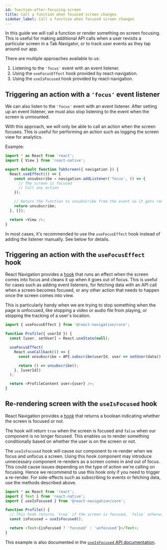 ```yaml
---
id: function-after-focusing-screen
title: Call a function when focused screen changes
sidebar_label: Call a function when focused screen changes
---
```


In this guide we will call a function or render something on screen focusing. This is useful for making additional API calls when a user revisits a particular screen in a Tab Navigator, or to track user events as they tap around our app.

There are multiple approaches available to us:

1. Listening to the `'focus'` event with an event listener.
2. Using the `useFocusEffect` hook provided by react-navigation.
3. Using the `useIsFocused` hook provided by react-navigation.

## Triggering an action with a `'focus'` event listener

We can also listen to the `'focus'` event with an event listener. After setting up an event listener, we must also stop listening to the event when the screen is unmounted.

With this approach, we will only be able to call an action when the screen focuses. This is useful for performing an action such as logging the screen view for analytics.

Example:

```js
import * as React from 'react';
import { View } from 'react-native';

export default function TabScreen({ navigation }) {
  React.useEffect(() => {
    const unsubscribe = navigation.addListener('focus', () => {
      // The screen is focused
      // Call any action
    });

    // Return the function to unsubscribe from the event so it gets removed on unmount
    return unsubscribe;
  }, []);

  return <View />;
}
```

In most cases, it's recommended to use the `useFocusEffect` hook instead of adding the listener manually. See below for details.

## Triggering an action with the `useFocusEffect` hook

React Navigation provides a [hook](https://reactjs.org/docs/hooks-intro.html) that runs an effect when the screen comes into focus and cleans it up when it goes out of focus. This is useful for cases such as adding event listeners, for fetching data with an API call when a screen becomes focused, or any other action that needs to happen once the screen comes into view.

This is particularly handy when we are trying to stop something when the page is unfocused, like stopping a video or audio file from playing, or stopping the tracking of a user's location.

```js
import { useFocusEffect } from '@react-navigation/core';

function Profile({ userId }) {
  const [user, setUser] = React.useState(null);

  useFocusEffect(
    React.useCallback(() => {
      const unsubscribe = API.subscribe(userId, user => setUser(data));

      return () => unsubscribe();
    }, [userId])
  );

  return <ProfileContent user={user} />;
}
```

## Re-rendering screen with the `useIsFocused` hook

React Navigation provides a [hook](https://reactjs.org/docs/hooks-intro.html) that returns a boolean indicating whether the screen is focused or not.

The hook will return `true` when the screen is focused and `false` when our component is no longer focused. This enables us to render something conditionally based on whether the user is on the screen or not.

The `useIsFocused` hook will cause our component to re-render when we focus and unfocus a screen. Using this hook component may introduce unnecessary component re-renders as a screen comes in and out of focus. This could cause issues depending on the type of action we're calling on focusing. Hence we recommend to use this hook only if you need to trigger a re-render. For side-effects such as subscribing to events or fetching data, use the methods described above.

```js
import * as React from 'react';
import { Text } from 'react-native';
import { useIsFocused } from '@react-navigation/core';

function Profile() {
  // This hook returns `true` if the screen is focused, `false` otherwise
  const isFocused = useIsFocused();

  return <Text>{isFocused ? 'focused' : 'unfocused'}</Text>;
}
```

This example is also documented in the <a href="/docs/use-is-focused.html">`useIsFocused` API documentation</a>.
